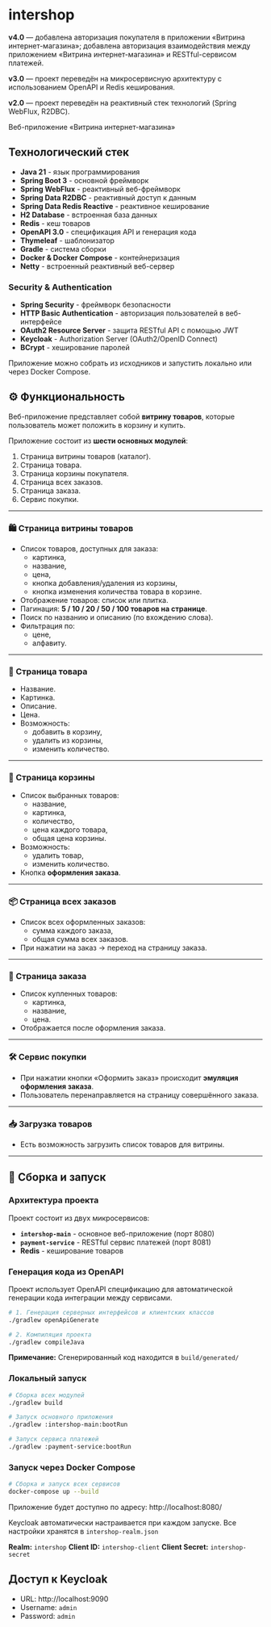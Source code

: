 # intershop

**v4.0** — добавлена авторизация покупателя в приложении «Витрина интернет-магазина»;
добавлена авторизация взаимодействия между приложением «Витрина интернет-магазина» и RESTful-сервисом платежей.

**v3.0** — проект переведён на микросервисную архитектуру с использованием OpenAPI и Redis кеширования.

**v2.0** — проект переведён на реактивный стек технологий (Spring WebFlux, R2DBC).

Веб-приложение «Витрина интернет-магазина»

## Технологический стек

- **Java 21** - язык программирования
- **Spring Boot 3** - основной фреймворк
- **Spring WebFlux** - реактивный веб-фреймворк
- **Spring Data R2DBC** - реактивный доступ к данным
- **Spring Data Redis Reactive** - реактивное кеширование
- **H2 Database** - встроенная база данных
- **Redis** - кеш товаров
- **OpenAPI 3.0** - спецификация API и генерация кода
- **Thymeleaf** - шаблонизатор
- **Gradle** - система сборки
- **Docker & Docker Compose** - контейнеризация
- **Netty** - встроенный реактивный веб-сервер

### Security & Authentication
- **Spring Security** - фреймворк безопасности
- **HTTP Basic Authentication** - авторизация пользователей в веб-интерфейсе
- **OAuth2 Resource Server** - защита RESTful API с помощью JWT
- **Keycloak** - Authorization Server (OAuth2/OpenID Connect)
- **BCrypt** - хеширование паролей

Приложение можно собрать из исходников и запустить локально или через Docker Compose.

## ⚙️ Функциональность

Веб-приложение представляет собой **витрину товаров**, которые пользователь может положить в корзину и купить.

Приложение состоит из **шести основных модулей**:
1. Страница витрины товаров (каталог).
2. Страница товара.
3. Страница корзины покупателя.
4. Страница всех заказов.
5. Страница заказа.
6. Сервис покупки.

---

### 🛍 Страница витрины товаров
- Список товаров, доступных для заказа:
    - картинка,
    - название,
    - цена,
    - кнопка добавления/удаления из корзины,
    - кнопка изменения количества товара в корзине.
- Отображение товаров: список или плитка.
- Пагинация: **5 / 10 / 20 / 50 / 100 товаров на странице**.
- Поиск по названию и описанию (по вхождению слова).
- Фильтрация по:
    - цене,
    - алфавиту.

---

### 📄 Страница товара
- Название.
- Картинка.
- Описание.
- Цена.
- Возможность:
    - добавить в корзину,
    - удалить из корзины,
    - изменить количество.

---

### 🛒 Страница корзины
- Список выбранных товаров:
    - название,
    - картинка,
    - количество,
    - цена каждого товара,
    - общая цена корзины.
- Возможность:
    - удалить товар,
    - изменить количество.
- Кнопка **оформления заказа**.

---

### 📦 Страница всех заказов
- Список всех оформленных заказов:
    - сумма каждого заказа,
    - общая сумма всех заказов.
- При нажатии на заказ → переход на страницу заказа.

---

### 📑 Страница заказа
- Список купленных товаров:
    - картинка,
    - название,
    - цена.
- Отображается после оформления заказа.

---

### 🛠 Сервис покупки
- При нажатии кнопки «Оформить заказ» происходит **эмуляция оформления заказа**.
- Пользователь перенаправляется на страницу совершённого заказа.

---

### 📥 Загрузка товаров
- Есть возможность загрузить список товаров для витрины.  

---

## 🚀 Сборка и запуск

### Архитектура проекта

Проект состоит из двух микросервисов:
- **`intershop-main`** - основное веб-приложение (порт 8080)
- **`payment-service`** - RESTful сервис платежей (порт 8081)
- **Redis** - кеширование товаров

### Генерация кода из OpenAPI

Проект использует OpenAPI спецификацию для автоматической генерации кода интеграции между сервисами.

```bash
# 1. Генерация серверных интерфейсов и клиентских классов
./gradlew openApiGenerate

# 2. Компиляция проекта
./gradlew compileJava
```

**Примечание:** Сгенерированный код находится в `build/generated/` 

### Локальный запуск

```bash
# Сборка всех модулей
./gradlew build

# Запуск основного приложения
./gradlew :intershop-main:bootRun

# Запуск сервиса платежей
./gradlew :payment-service:bootRun
```

### Запуск через Docker Compose

```bash
# Сборка и запуск всех сервисов
docker-compose up --build

```

Приложение будет доступно по адресу: http://localhost:8080/

Keycloak автоматически настраивается  при каждом запуске.
Все настройки хранятся в `intershop-realm.json`

**Realm:** `intershop`
**Client ID:** `intershop-client`
**Client Secret:** `intershop-secret`

## Доступ к Keycloak

- URL: http://localhost:9090
- Username: `admin`
- Password: `admin`


